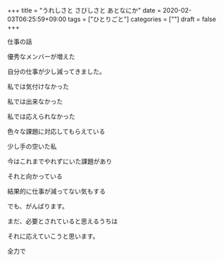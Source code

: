 +++
title = "うれしさと さびしさと あとなにか"
date = 2020-02-03T06:25:59+09:00
tags = ["ひとりごと"]
categories = [""]
draft = false
+++

仕事の話

優秀なメンバーが増えた

自分の仕事が少し減ってきました。

私では気付けなかった

私では出来なかった

私では応えられなかった

色々な課題に対応してもらえている

少し手の空いた私

今はこれまでやれずにいた課題があり

それと向かっている

結果的に仕事が減ってない気もする

でも、がんばります。

まだ、必要とされていると思えるうちは

それに応えていこうと思います。

全力で
